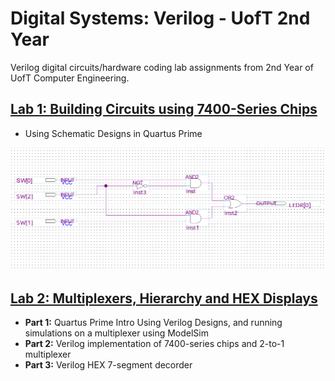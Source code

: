 # Digital Systems: Verilog - UofT 2nd Year
Verilog digital circuits/hardware coding lab assignments from 2nd Year of UofT Computer Engineering.

## [Lab 1: Building Circuits using 7400-Series Chips](https://github.com/pietrea2/Digital-Systems-Verilog----UofT-2nd-Year/tree/main/Lab1)
+ Using Schematic Designs in Quartus Prime

![Digital CIrcuit](/images/lab1.png)


## [Lab 2: Multiplexers, Hierarchy and HEX Displays](https://github.com/pietrea2/Digital-Systems-Verilog----UofT-2nd-Year/tree/main/Lab2)
+ **Part 1:** Quartus Prime Intro Using Verilog Designs, and running simulations on a multiplexer using ModelSim
+ **Part 2:** Verilog implementation of 7400-series chips and 2-to-1 multiplexer
+ **Part 3:** Verilog HEX 7-segment decorder
